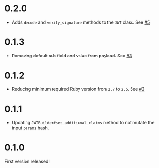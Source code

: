 # 0.2.0

-  Adds `decode` and `verify_signature` methods to the `JWT` class. See [#5](https://github.com/Vonage/vonage-jwt-ruby/pull/5)

# 0.1.3

-  Removing default sub field and value from payload. See [#3](https://github.com/Vonage/vonage-jwt-ruby/pull/3)

# 0.1.2

- Reducing minimum required Ruby version from `2.7` to `2.5`. See [#2](https://github.com/Vonage/vonage-jwt-ruby/pull/2)

# 0.1.1

- Updating `JWTBuilder#set_additional_claims` method to not mutate the input `params` hash.

# 0.1.0

First version released!
